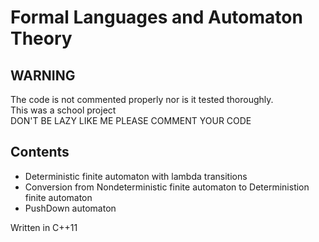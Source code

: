 # Formal Languages and Automaton Theory



## WARNING
The code is not commented properly nor is it tested thoroughly.  
This was a school project  
DON'T BE LAZY LIKE ME PLEASE COMMENT YOUR CODE 


## Contents
* Deterministic finite automaton with lambda transitions
* Conversion from Nondeterministic finite automaton to Deterministion finite automaton 
* PushDown automaton 

Written in C++11
